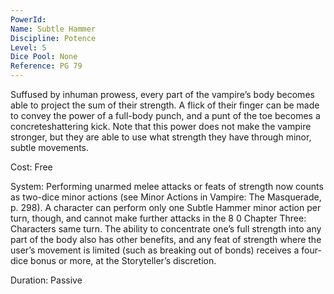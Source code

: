 ```yaml
---
PowerId: 
Name: Subtle Hammer
Discipline: Potence
Level: 5
Dice Pool: None
Reference: PG 79
---
```

Suffused by inhuman prowess, every part of the vampire’s body becomes able to project the sum of their strength. A flick of their finger can be made to convey the power of a full-body punch, and a punt of the toe becomes a concreteshattering kick. Note that this power does not make the vampire stronger, but they are able to use what strength they have through minor, subtle movements. 

Cost: Free 

System: Performing unarmed melee attacks or feats of strength now counts as two-dice minor actions (see Minor Actions in Vampire: The Masquerade, p. 298). A character can perform only one Subtle Hammer minor action per turn, though, and cannot make further attacks in the 8 0 Chapter Three: Characters same turn. The ability to concentrate one’s full strength into any part of the body also has other benefits, and any feat of strength where the user’s movement is limited (such as breaking out of bonds) receives a four-dice bonus or more, at the Storyteller’s discretion. 

Duration: Passive